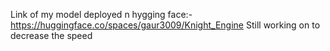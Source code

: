 Link of my model deployed n hygging face:-
https://huggingface.co/spaces/gaur3009/Knight_Engine
Still working on to decrease the speed
